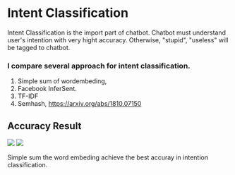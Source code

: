 # Intent Classification
Intent Classification is the import part of chatbot.
Chatbot must understand user's intention with very hight accuracy. Otherwise, "stupid", "useless" will be tagged to chatbot.

### I compare several approach for intent classification.
1. Simple sum of wordembeding,
2. Facebook InferSent.
3. TF-IDF
4. Semhash, https://arxiv.org/abs/1810.07150
## Accuracy Result

![](https://github.com/martinambition/IntentClassificationBenchmark/blob/master/images/Acc.png?raw=true)
![](https://github.com/martinambition/IntentClassificationBenchmark/blob/master/images/AccChart.png?raw=true)

Simple sum the word embeding achieve the best accuray in intention classification.
